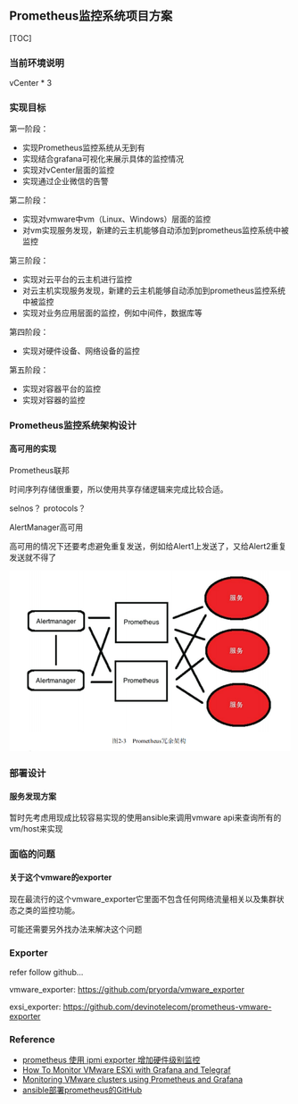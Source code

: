 ## Prometheus监控系统项目方案

[TOC]



### 当前环境说明

vCenter * 3



### 实现目标

第一阶段：

- 实现Prometheus监控系统从无到有
- 实现结合grafana可视化来展示具体的监控情况
- 实现对vCenter层面的监控
- 实现通过企业微信的告警



第二阶段：

- 实现对vmware中vm（Linux、Windows）层面的监控
- 对vm实现服务发现，新建的云主机能够自动添加到prometheus监控系统中被监控



第三阶段：

- 实现对云平台的云主机进行监控
- 对云主机实现服务发现，新建的云主机能够自动添加到prometheus监控系统中被监控
- 实现对业务应用层面的监控，例如中间件，数据库等



第四阶段：

- 实现对硬件设备、网络设备的监控



第五阶段：

- 实现对容器平台的监控
- 实现对容器的监控



### Prometheus监控系统架构设计



#### 高可用的实现

Prometheus联邦

时间序列存储很重要，所以使用共享存储逻辑来完成比较合适。

selnos？ protocols？



AlertManager高可用

高可用的情况下还要考虑避免重复发送，例如给Alert1上发送了，又给Alert2重复发送就不得了

![image-20210816122509977](pictures/image-20210816122509977.png)









### 部署设计



#### 服务发现方案

暂时先考虑用现成比较容易实现的使用ansible来调用vmware api来查询所有的vm/host来实现





### 面临的问题

#### 关于这个vmware的exporter

现在最流行的这个vmware_exporter它里面不包含任何网络流量相关以及集群状态之类的监控功能。

可能还需要另外找办法来解决这个问题





### Exporter

refer follow github...

vmware_exporter: https://github.com/pryorda/vmware_exporter

exsi_exporter: https://github.com/devinotelecom/prometheus-vmware-exporter





### Reference

- [prometheus 使用 ipmi exporter 增加硬件级别监控](https://www.cnblogs.com/lixinliang/p/15019679.html)
- [How To Monitor VMware ESXi with Grafana and Telegraf](https://computingforgeeks.com/how-to-monitor-vmware-esxi-with-grafana-and-telegraf/)
- [Monitoring VMware clusters using Prometheus and Grafana](https://michaelkotelnikov.medium.com/monitoring-vmware-clusters-using-prometheus-and-grafana-6223bb7936f9)
- [ansible部署prometheus的GitHub](https://github.com/cloudalchemy/ansible-prometheus)